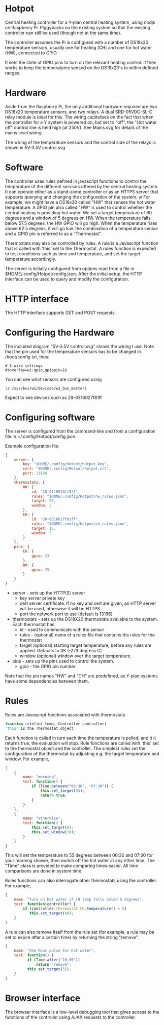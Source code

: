 # Hotpot

Central heating controller for a Y-plan central heating system, using
nodjs on Raspberry Pi. Piggybacks on the existing system so that the existing
controller can still be used (though not at the same time).

The controller assumes the Pi is configured with a number of DS18x20
temperature sensors, usually one for heating (CH) and one for hot water (HW), connected to GPIO.

It sets the state of GPIO pins to turn on the relevant heating control. It
then works to keep the temperatures sensed on the DS18x20's to within defined
ranges.

# Hardware

Aside from the Raspberry Pi, the only additional hardware required are two DS18x20 temperature sensors, and two relays. A dual SRD-05VDC-SL-C relay module is ideal for this. The wiring capitalises on the fact that when the controller for a Y system is powered on, but set to "off", the "Hot water off" control line is held high (at 250V). See Mains.svg for details of the mains level wiring.

The wiring of the temperature sensors and the control side of the relays is shown in 5V-3.5V control.svg

# Software

The controller uses rules defined in javascript functions to control
the temperature of the different services offered by the central heating
system. It can operate either as a stand-alone controller or as an HTTPS
server that supports querying and changing the configuration of the system.
w
For example, we might have a DS18x20 called "HW" that senses the hot water
temperature. A GPIO pin also called "HW" is used to control whether the
central heating is providing hot water. We set a target temperature of
60 degrees and a window of 5 degrees on HW. When the temperature falls
below 57.5 degrees, the HW GPIO will go high. When the temperature rises above
62.5 degrees, it will go low. the combination of a temperature sensor and
a GPIO pin is referred to as a "Thermostat".

Thermostats may also be controlled by rules. A rule is a Javascript
function that is called with 'this' set to the Thermostat. A rules
function is expected to test conditions such as time and
temperature, and set the target temperature accordingly.

The server is initially configured from options read from a file in
$HOME/.config/Hotpot/config.json. After the initial setup, the HTTP interface
can be used to query and modify the configuration.

# HTTP interface
The HTTP interface supports GET and POST requests.

# Configuring the Hardware

The included diagram "5V-3.5V control.svg" shows the wiring I use. Note that the
pin used for the temperature sensors has to be changed in /boot/config.txt,
thus:

```
# 1-wire settings
dtoverlay=w1-gpio,gpiopin=18
```
You can see what sensors are configured using 
```
ls /sys/bus/w1/devices/w1_bus_master1
```
Expect to see devices such as 28-0316027f81ff

# Configuring software

The server is configured from the command-line and from a configuration file
in ~/.config/Hotpot/config.json

Example configuration file:
```Javascript
{
    server: {
        key: "$HOME/.config/Hotpot/hotpot.key",
        cert: "$HOME/.config/Hotpot/hotpot.crt",
        port: 13196
    },
    thermostats: {
        HW: {
            id: "28-0115914ff5ff",
            rules: "$HOME/.config/Hotpot/hw_rules.json",
            target: 55,
            window: 3
        },
        CH: {
            id: "28-0316027f81ff",
            rules: "$HOME/.config/Hotpot/ch_rules.json",
            target: 15,
            window: 3
        }
    },
    pins: {
        CH: {
            gpio: 23
        },
        HW: {
            gpio: 25
        }
    }
}
```
- server - sets up the HTTP(S) server
  - key server private key
  - cert server certificate. If no key and cert are given, an HTTP server will be used, otherwise it will be HTTPS.
  - port the network port to use (default is 13196)
- thermostats - sets up the DS18X20 thermostats available to the system. Each thermostat has:
  - id - used to communicate with the sensor
  - rules - (optional) name of a rules file that contains the rules for the thermostat
  - target (optional) starting target temperature, before any rules are applied. Defaults to 0K (-273 degress C)
  - window (optional) window over the target temperature.
- pins - sets up the pins used to control the system.
  - gpio - the GPIO pin number

Note that the pin names "HW" and "CH" are predefined, as Y-plan systems have
some dependencies between them.

# Rules

Rules are Javascript functions associated with thermostats.
```Javascript
function rule(int temp, Controller controller)
'this' is the Thermostat object
```
Each function is
called in turn each time the temperature is polled, and it it returns true,
the evaluation will stop. Rule functions are called with 'this' set to
the thermostat object and the controller. The simplest
rules set the configuration of the thermostat by adjusting e.g. the target
temperature and window. For example,
```Javascript
[
    {
        name: "morning",
        test: function() {
            if (Time.between("06:30", "07:30")) {
                this.set_target(55);
                return true;
            }
        }
    },
    {
        name: "otherwise",
        test: function() {
            this.set_target(0);
            this.set_window(10);
        }
    }
]
```
This will set the temperature to 55 degrees between 06:30 and 07:30 for your morning shower, then switch off the hot water at any other time. The "Time" class is provided to make comparing times easier. All time comparisons are done in system time.

Rules functions can also interrogate other thermostats using the controller. For example,
```Javascript
{
    name: "Turn on hot water if CH temp falls below 5 degrees",
    test: function(controller) {
        if (controller.thermostat.CH.temperature() < 5)
           this.set_target(40);
    }
}
```
A rule can also remove itself from the rule set (for example, a rule may
be set to expire after a certain time) by returning the string "remove".
```Javascript
{
    name: "One hour pulse for hot water",
    test: function() {
          if (Time.after("10:35"))
              return "remove";
          this.set_target(55);
    }
}
```

# Browser interface

The browser interface is a low-level debugging tool that gives access to the
functions of the controller using AJAX requests to the controller.
